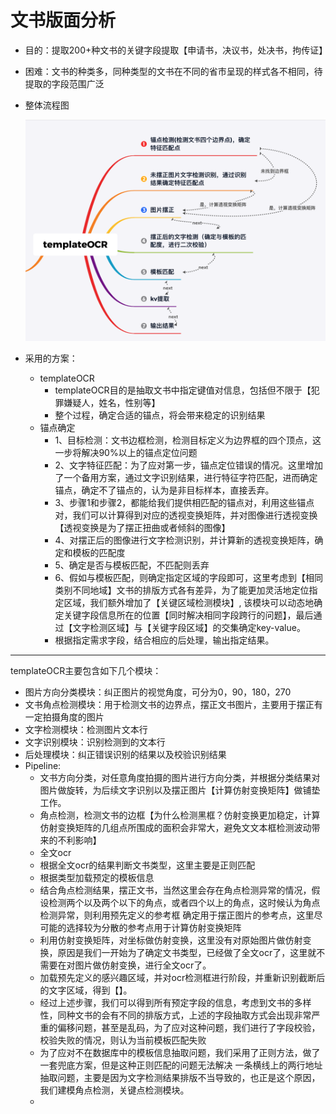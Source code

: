 # 文书版面分析

* 目的：提取200+种文书的关键字段提取【申请书，决议书，处决书，拘传证】
* 困难：文书的种类多，同种类型的文书在不同的省市呈现的样式各不相同，待提取的字段范围广泛

* 整体流程图

  ![templateOCR_pipeline](Untitled.assets/templateOCR_pipeline.png)

* 采用的方案：
  * templateOCR
    * templateOCR目的是抽取文书中指定键值对信息，包括但不限于【犯罪嫌疑人，姓名，性别等】
    * 整个过程，确定合适的锚点，将会带来稳定的识别结果
  * 锚点确定
    * 1、目标检测：文书边框检测，检测目标定义为边界框的四个顶点，这一步将解决90%以上的锚点定位问题
    * 2、文字特征匹配：为了应对第一步，锚点定位错误的情况。这里增加了一个备用方案，通过文字识别结果，进行特征字符匹配，进而确定锚点，确定不了锚点的，认为是非目标样本，直接丢弃。
    * 3、步骤1和步骤2，都能给我们提供相匹配的锚点对，利用这些锚点对，我们可以计算得到对应的透视变换矩阵，并对图像进行透视变换【透视变换是为了摆正扭曲或者倾斜的图像】
    * 4、对摆正后的图像进行文字检测识别，并计算新的透视变换矩阵，确定和模板的匹配度
    * 5、确定是否与模板匹配，不匹配则丢弃
    * 6、假如与模板匹配，则确定指定区域的字段即可，这里考虑到【相同类别不同地域】文书的排版方式各有差异，为了能更加灵活地定位指定区域，我们额外增加了【关键区域检测模块】, 该模块可以动态地确定关键字段信息所在的位置【同时解决相同字段跨行的问题】，最后通过【文字检测区域】与【关键字段区域】的交集确定key-value。
    * 根据指定需求字段，结合相应的后处理，输出指定结果。



----------

templateOCR主要包含如下几个模块：

* 图片方向分类模块：纠正图片的视觉角度，可分为0，90，180，270
* 文书角点检测模块：用于检测文书的边界点，摆正文书图片，主要用于摆正有一定拍摄角度的图片
* 文字检测模块：检测图片文本行
* 文字识别模块：识别检测到的文本行
* 后处理模块：纠正错误识别的结果以及校验识别结果
* Pipeline:
  * 文书方向分类，对任意角度拍摄的图片进行方向分类，并根据分类结果对图片做旋转，为后续文字识别以及摆正图片【计算仿射变换矩阵】做铺垫工作。
  * 角点检测，检测文书的边框【为什么检测黑框？仿射变换更加稳定，计算仿射变换矩阵的几组点所围成的面积会非常大，避免文文本框检测波动带来的不利影响】
  * 全文ocr
  * 根据全文ocr的结果判断文书类型，这里主要是正则匹配
  * 根据类型加载预定的模板信息
  * 结合角点检测结果，摆正文书，当然这里会存在角点检测异常的情况，假设检测两个以及两个以下的角点，或者四个以上的角点，这时候认为角点检测异常，则利用预先定义的参考框 确定用于摆正图片的参考点，这里尽可能的选择较为分散的参考点用于计算仿射变换矩阵
  * 利用仿射变换矩阵，对坐标做仿射变换，这里没有对原始图片做仿射变换，原因是我们一开始为了确定文书类型，已经做了全文ocr了，这里就不需要在对图片做仿射变换，进行全文ocr了。
  * 加载预先定义的感兴趣区域，并对ocr检测框进行阶段，并重新识别截断后的文字区域，得到【】。
  * 经过上述步骤，我们可以得到所有预定字段的信息，考虑到文书的多样性，同种文书的会有不同的排版方式，上述的字段抽取方式会出现非常严重的偏移问题，甚至是乱码，为了应对这种问题，我们进行了字段校验，校验失败的情况，则认为当前模板匹配失败
  * 为了应对不在数据库中的模板信息抽取问题，我们采用了正则方法，做了一套兜底方案，但是这种正则匹配的问题无法解决 一条横线上的两行地址抽取问题，主要是因为文字检测结果排版不当导致的，也正是这个原因，我们建模角点检测，关键点检测模块。
  * 

